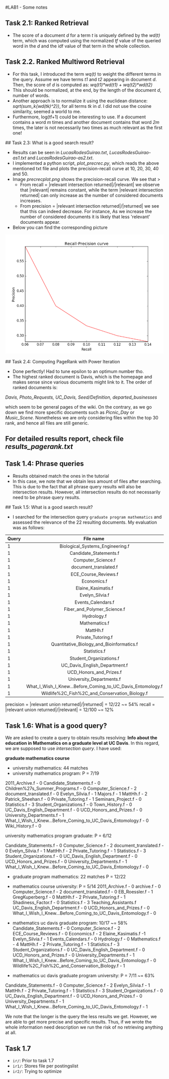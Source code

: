 #LAB1 - Some notes

## Task 2.1: Ranked Retrieval
- The score of a document _d_ for a term _t_ is uniquely defined by the _wd(t)_ term, which was computed using the normalized _tf_ value of the queried word in the _d_ and the idf value of that term in the whole collection.

## Task 2.2. Ranked Multiword Retrieval
- For this task, I introduced the term _wq(t)_ to weight the different terms in the query. Assume we have terms _t1_ and _t2_ appearing in document _d_. Then, the score of _d_ is computed as: _wq(t1)*wd(t1) + wq(t2)*wd(t2)_
- This should be normalized, at the end, by the length of the document _d_, number of words. 
- Another approach is to normalize it using the euclidean distance: _sqrt(sum_k{wd(tk)^2})_, for all terms _tk_ in _d_. I did not use the cosine similarity, seemed a world to me.
- Furthermore, log(tf+1) could be interesting to use. If a document contains a word _m_ times and another document contains that word _2m_ times, the later is not necessarily two times as much relevant as the first one!


## Task 2.3: What is a good search result?
- Results can be seen in _LucasRodesGuirao.txt_, _LucasRodesGuirao-as1.txt_ and  _LucasRodesGuirao-as2.txt_.
- I implemented a python script, _plot_precrec.py_, which reads the above mentioned txt file and plots the precision-recall curve at 10, 20, 30, 40 and 50.
- Image _precrecplot.png_ shows the precision-recall curve. We see that >
	* From recall = |relevant intersection returned|/|relevant| we observe that |relevant| remains constant, while the term |relevant intersection returned| can only increase as the number of considered documents increases.
	* From precision = |relevant intersection returned|/|returned| we see that this can indeed decrease. For instance, As we increase the number of considered documents it is likely that less 'relevant' documents appear.
- Below you can find the corresponding picture

![Precision-Recall curve](https://github.com/lucasrodes/lab_ir/blob/master/report/precrecplot.png)


## Task 2.4: Computing PageRank with Power Iteration
- Done perfectly! Had to tune epsilon to an optimum number tho.
- The highest ranked document is Davis, which is the homepage and makes sense since various documents might link to it. The order of ranked documents is: 

_Davis, Photo_Requests, UC_Davis, Seed/Definition, departed_businesses_

which seem to be general pages of the wiki. On the contrary, as we go down we find more specific documents such as _Picnic_Day_ or _Music_Scene_. Nonetheless we are only considering files within the top 30 rank, and hence all files are still generic.

For detailed results report, check file _results_pagerank.txt_
----
## Task 1.4: Phrase queries
- Results obtained match the ones in the tutorial
- In this case, we note that we obtain less amount of files after searching. This is due to the fact that all phrase query results will also be intersection results. However, all intersection results do not necessarily need to be phrase query results.


## Task 1.5: What is a good search result?
- I searched for the intersection query `graduate program mathematics` and assessed the relevance of the 22 resulting documents. My evaluation was as follows:

Query | File name                                                 	| Relevance |
------|:-----------------------------------------------------------:|-----------:
1     | Biological_Systems_Engineering.f 						  	| 1			|
1     | Candidate_Statements.f 										| 0			|
1     | Computer_Science.f 											| 2			|
1     | document_translated.f 										| 0			|
1     | ECE_Course_Reviews.f 										| 0			|
1     | Economics.f 												| 2			|
1     | Elaine_Kasimatis.f 											| 1			|
1     | Evelyn_Silvia.f 											| 1			|
1     | Events_Calendars.f 											| 0			|
1     | Fiber_and_Polymer_Science.f 								| 1			|
1     | Hydrology.f 												| 0			|
1     | Mathematics.f 												| 4			|
1     | MattHh.f 													| 2			|
1     | Private_Tutoring.f 											| 1			|
1     | Quantitative_Biology_and_Bioinformatics.f 					| 1			|
1     | Statistics.f 												| 3			|
1     | Student_Organizations.f 									| 0			|
1     | UC_Davis_English_Department.f 								| 0			|
1     | UCD_Honors_and_Prizes.f 									| 0			|
1     | University_Departments.f 									| 0			|
1     | What_I_Wish_I_Knew...Before_Coming_to_UC_Davis_Entomology.f | 0			|
1     | Wildlife%2C_Fish%2C_and_Conservation_Biology.f 				| 1 		|


precision = |relevant union returned|/|returned| = 12/22 ~= 54%
recall = |relevant union returned|/|relevant| = 12/100 ~= 12%

## Task 1.6: What is a good query?
We are asked to create a query to obtain results resolving: **Info about the education in Mathematics on a graduate level at UC Davis**. In this regard, we are supposed to use *intersection query*. I have used:

**graduate mathematics course**

- university mathematics: 44 matches
- university mathematics program: P = 7/19

2011_Archive.f - 0
Candidate_Statements.f - 0
Children%27s_Summer_Programs.f - 0
Computer_Science.f - 2
document_translated.f - 0
Evelyn_Silvia.f - 1
Majors.f - 1
MattHh.f - 2
Patrick_Sheehan.f - 0
Private_Tutoring.f - 1
Seminars_Project.f - 0
Statistics.f - 3
Student_Organizations.f - 0
Town_History.f - 0
UC_Davis_English_Department.f - 0
UCD_Honors_and_Prizes.f - 0
University_Departments.f - 1
What_I_Wish_I_Knew...Before_Coming_to_UC_Davis_Entomology.f - 0
Wiki_History.f - 0

university mathematics program graduate: P = 6/12

Candidate_Statements.f - 0
Computer_Science.f - 2
document_translated.f - 0
Evelyn_Silvia.f - 1
MattHh.f - 2
Private_Tutoring.f - 1
Statistics.f - 3
Student_Organizations.f - 0
UC_Davis_English_Department.f - 0
UCD_Honors_and_Prizes.f - 0
University_Departments.f - 1
What_I_Wish_I_Knew...Before_Coming_to_UC_Davis_Entomology.f - 0

- graduate program mathematics: 22 matches
P = 12/22

- mathematics course university: P = 5/14
2011_Archive.f - 0
archive.f - 0
Computer_Science.f - 2
document_translated.f - 0
EB_Roessler.f - 1
GregKuperberg.f - 0
MattHh.f - 2
Private_Tutoring.f - 1
Shadiness_Factor.f - 0
Statistics.f - 3
Teaching_Assistants.f
UC_Davis_English_Department.f - 0
UCD_Honors_and_Prizes.f - 0
What_I_Wish_I_Knew...Before_Coming_to_UC_Davis_Entomology.f - 0

- mathematics uc davis graduate program: 10/17 ~= 58%
Candidate_Statements.f - 0
Computer_Science.f - 2
ECE_Course_Reviews.f - 0
Economics.f - 2
Elaine_Kasimatis.f -1
Evelyn_Silvia.f - 1
Events_Calendars.f - 0
Hydrology.f - 0
Mathematics.f - 4
MattHh.f - 2
Private_Tutoring.f - 1
Statistics.f - 3
Student_Organizations.f - 0
UC_Davis_English_Department.f - 0
UCD_Honors_and_Prizes.f - 0
University_Departments.f - 1
What_I_Wish_I_Knew...Before_Coming_to_UC_Davis_Entomology.f - 0
Wildlife%2C_Fish%2C_and_Conservation_Biology.f - 1

- mathematics uc davis graduate program university: P = 7/11 ~= 63%

Candidate_Statements.f - 0
Computer_Science.f - 2
Evelyn_Silvia.f - 1
MattHh.f - 2
Private_Tutoring.f - 1
Statistics.f - 3
Student_Organizations.f - 0
UC_Davis_English_Department.f - 0
UCD_Honors_and_Prizes.f - 0
University_Departments.f - 1
What_I_Wish_I_Knew...Before_Coming_to_UC_Davis_Entomology.f - 1


We note that the longer is the query the less results we get. However, we are able to get more precise and specific results. Thus, if we wrote the whole information need description we run the risk of no retrieving anything at all.

## Task 1.7

* `ir/`: Prior to task 1.7
* `ir1/`: Stores file per postingslist
* `ir2/`: Trying to optimize 
